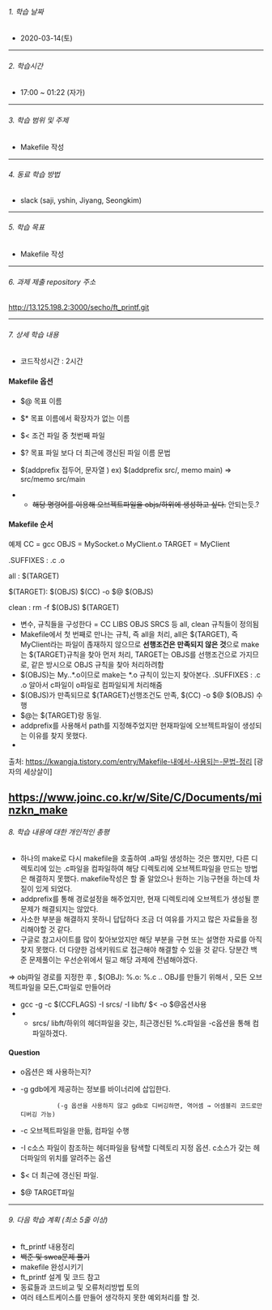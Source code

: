 ###### 1. 학습 날짜

- 2020-03-14(토)

---

###### 2. 학습시간

- 17:00 ~ 01:22 (자가)

---

###### 3. 학습 범위 및 주제

- Makefile 작성
---

###### 4. 동료 학습 방법 

- slack (saji, yshin, Jiyang, Seongkim)

---

###### 5. 학습 목표 

- Makefile 작성
	
---

###### 6. 과제 제출 repository 주소

http://13.125.198.2:3000/secho/ft_printf.git

---

###### 7. 상세 학습 내용

- 코드작성시간 : 2시간 

#### Makefile 옵션
- $@	목표 이름 
- $*	목표 이름에서 확장자가 없는 이름
- $<	조건 파일 중 첫번째 파일
- $?	목표 파일 보다 더 최근에 갱신된 파일 이름
        문법

- $(addprefix  접두어, 문자열 )  ex) $(addprefix src/, memo main) => src/memo     src/main

- - ~~해당 명령어를 이용해 오브젝트파일을 objs/하위에 생성하고 싶다.~~ 안되는듯.?

#### Makefile 순서

 예제 
CC = gcc
OBJS = MySocket.o MyClient.o
TARGET = MyClient

.SUFFIXES : .c .o

all : $(TARGET)

$(TARGET): $(OBJS)
	   $(CC) -o $@ $(OBJS)

clean :
      rm -f $(OBJS) $(TARGET)
      
- 변수, 규칙들을 구성한다 = CC LIBS OBJS SRCS 등 all, clean 규칙들이 정의됨
- Makefile에서 첫 번째로 만나는 규칙, 즉 all을 처리, all은 $(TARGET), 즉 MyClient라는 파일이 졶재하지 않으므로 **선행조건은 만족되지 않은 것**으로 make는 $(TARGET)규칙을 찾아 먼저 처리, TARGET는 OBJS를 선행조건으로 가지므로, 같은 방시으로 OBJS 규칙을 찾아 처리하려함
- $(OBJS)는 My..*.o이므로 make는 *.o 규칙이 있는지 찾아본다. .SUFFIXES : .c .o 알아서 c파일이 o파일로 컴파일되게 처리해줌
- $(OBJS)가 만족되므로 $(TARGET)선행조건도 만족,  $(CC) -o $@ $(OBJS) 수행
- $@는 $(TARGET)랑 동일.
- addprefix를 사용해서 path를 지정해주었지만 현재파일에 오브젝트파일이 생성되는 이유를 찾지 못했다.
- 


출처: https://kwangja.tistory.com/entry/Makefile-내에서-사용되는-문법-정리 [광자의 세상살이]

https://www.joinc.co.kr/w/Site/C/Documents/minzkn_make
---
###### 8. 학습 내용에 대한 개인적인 총평

- 하나의 make로 다시 makefile을 호출하여 .a파일 생성하는 것은 했지만, 다른 디렉토리에 있는 .c파일을 컴파일하여 해당 디렉토리에 오브젝트파일을 만드는 방법은 해결하지 못했다. makefile작성은 할 줄 알았으나 원하는 기능구현을 하는데 차질이 있게 되었다.
- addprefix를 통해 경로설정을 해주었지만, 현재 디렉토리에 오브젝트가 생성될 뿐 문제가 해결되지는 않았다.
- 사소한 부분을 해결하지 못하니 답답하다 조금 더 여유를 가지고 많은 자료들을 정리해야할 것 같다.
- 구글로 참고사이트를 많이 찾아보았지만 해당 부분을 구현 또는 설명한 자료를 아직 찾지 못했다. 더 다양한 검색키워드로 접근해야 해결할 수 있을 것 같다. 당분간 백준 문제풀이는 우선순위에서 밀고 해당 과제에 전념해야겠다.

=> obj파일 경로를 지정한 후 , $(OBJ): %.o: %.c .. OBJ를 만들기 위해서 , 모든 오브젝트파일을 모든,C파일로 만들어라
- gcc -g -c $(CCFLAGS) -I srcs/ -I libft/ $< -o $@옵션사용
- - srcs/ libft/하위의 헤더파일을 갖는, 최근갱신된 %.c파일을 -c옵션을 통해 컴파일하겠다.

#### Question
 - o옵션은 왜 사용하는지?

- -g gdb에게 제공하는 정보를 바이너리에 삽입한다.

                (-g 옵션을 사용하지 않고 gdb로 디버깅하면, 역어셈 → 어셈블리 코드로만 디버깅 가능)

- -c 오브젝트파일을 만듦, 컴파일 수행
- -I c소스 파일이 참조하는 헤더파일을 탐색할 디렉토리 지정 옵션. c소스가 갖는 헤더파일의 위치를 알려주는 옵션
- $< 더 최근에 갱신된 파일. 
- $@ TARGET파일

---

###### 9. 다음 학습 계획 (최소 5줄 이상)

- ft_printf 내용정리
- ~~백준 및 swea문제 풀기~~
- makefile 완성시키기
- ft_printf 설계 및 코드 참고
- 동료들과 코드비교 및 오류처리방법 토의
- 여러 테스트케이스를 만들어 생각하지 못한 예외처리를 할 것.